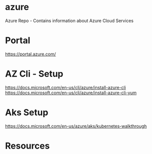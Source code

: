 # azure
Azure Repo - Contains information about Azure Cloud Services

# Portal
  https://portal.azure.com/

# AZ Cli - Setup

  https://docs.microsoft.com/en-us/cli/azure/install-azure-cli
  https://docs.microsoft.com/en-us/cli/azure/install-azure-cli-yum
  
# Aks Setup

  https://docs.microsoft.com/en-us/azure/aks/kubernetes-walkthrough

# Resources


